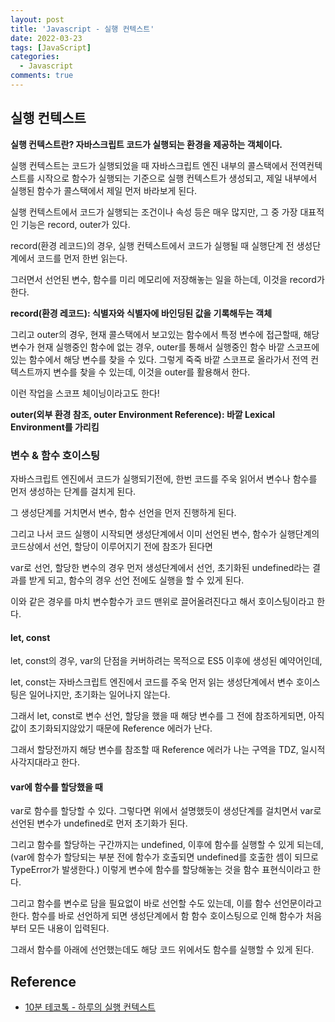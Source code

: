 ```yaml
---
layout: post
title: 'Javascript - 실행 컨텍스트'
date: 2022-03-23
tags: [JavaScript]
categories:
  - Javascript
comments: true
---
```


## 실행 컨텍스트

<strong>실행 컨텍스트란? 자바스크립트 코드가 실행되는 환경을 제공하는 객체이다.</strong>

실행 컨텍스트는 코드가 실행되었을 때 자바스크립트 엔진 내부의 콜스택에서 전역컨텍스트를 시작으로 함수가 실행되는 기준으로 실행 컨텍스트가 생성되고, 제일 내부에서 실행된 함수가 콜스택에서 제일 먼저 바라보게 된다.

실행 컨텍스트에서 코드가 실행되는 조건이나 속성 등은 매우 많지만, 그 중 가장 대표적인 기능은 record, outer가 있다.

record(환경 레코드)의 경우, 실행 컨텍스트에서 코드가 실행될 때 실행단계 전 생성단계에서 코드를 먼저 한번 읽는다.

그러면서 선언된 변수, 함수를 미리 메모리에 저장해놓는 일을 하는데, 이것을 record가 한다.

**record(환경 레코드): 식별자와 식별자에 바인딩된 값을 기록해두는 객체**

그리고 outer의 경우, 현재 콜스택에서 보고있는 함수에서 특정 변수에 접근할때, 해당 변수가 현재 실행중인 함수에 없는 경우, outer를 통해서 실행중인 함수 바깥 스코프에 있는 함수에서 해당 변수를 찾을 수 있다. 그렇게 죽죽 바깥 스코프로 올라가서 전역 컨텍스트까지 변수를 찾을 수 있는데, 이것을 outer를 활용해서 한다.

이런 작업을 스코프 체이닝이라고도 한다!

**outer(외부 환경 참조, outer Environment Reference): 바깥 Lexical Environment를 가리킴**

### 변수 & 함수 호이스팅

자바스크립트 엔진에서 코드가 실행되기전에, 한번 코드를 주욱 읽어서 변수나 함수를 먼저 생성하는 단계를 걸치게 된다.

그 생성단계를 거치면서 변수, 함수 선언을 먼저 진행하게 된다.

그리고 나서 코드 실행이 시작되면 생성단계에서 이미 선언된 변수, 함수가 실행단계의 코드상에서 선언, 할당이 이루어지기 전에 참조가 된다면

var로 선언, 할당한 변수의 경우 먼저 생성단계에서 선언, 초기화된 undefined라는 결과를 받게 되고, 함수의 경우 선언 전에도 실행을 할 수 있게 된다.

이와 같은 경우를 마치 변수함수가 코드 맨위로 끌어올려진다고 해서 호이스팅이라고 한다.

#### let, const

let, const의 경우, var의 단점을 커버하려는 목적으로 ES5 이후에 생성된 예약어인데,

let, const는 자바스크립트 엔진에서 코드를 주욱 먼저 읽는 생성단계에서 변수 호이스팅은 일어나지만, 초기화는 일어나지 않는다.

그래서 let, const로 변수 선언, 할당을 했을 때 해당 변수를 그 전에 참조하게되면, 아직 값이 초기화되지않았기 때문에 Reference 에러가 난다.

그래서 할당전까지 해당 변수를 참조할 때 Reference 에러가 나는 구역을 TDZ, 일시적 사각지대라고 한다.

#### var에 함수를 할당했을 때

var로 함수를 할당할 수 있다. 그렇다면 위에서 설명했듯이 생성단계를 걸치면서 var로 선언된 변수가 undefined로 먼저 초기화가 된다.

그리고 함수를 할당하는 구간까지는 undefined, 이후에 함수를 실행할 수 있게 되는데, (var에 함수가 할당되는 부분 전에 함수가 호출되면 undefined를 호출한 셈이 되므로 TypeError가 발생한다.) 이렇게 변수에 함수를 할당해놓는 것을 함수 표현식이라고 한다.

그리고 함수를 변수로 담을 필요없이 바로 선언할 수도 있는데, 이를 함수 선언문이라고 한다. 함수를 바로 선언하게 되면 생성단계에서 함 함수 호이스팅으로 인해 함수가 처음부터 모든 내용이 입력된다.

그래서 함수를 아래에 선언했는데도 해당 코드 위에서도 함수를 실행할 수 있게 된다.

## Reference

- [10분 테코톡 - 하루의 실행 컨텍스트](https://www.youtube.com/watch?v=EWfujNzSUmw)
